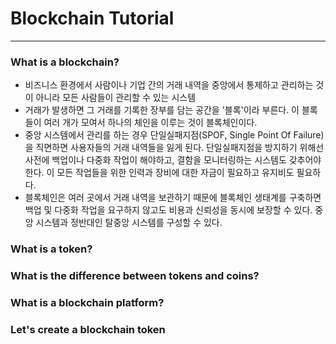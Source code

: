 # Blockchain Tutorial
---
### What is a blockchain?

- 비즈니스 환경에서 사람이나 기업 간의 거래 내역을 중앙에서 통제하고 관리하는 것이 아니라 모든 사람들이 관리할 수 있는 시스템
- 거래가 발생하면 그 거래를 기록한 장부를 담는 공간을 '블록'이라 부른다. 이 블록들이 여러 개가 모여서 하나의 체인을 이루는 것이 블록체인이다.
- 중앙 시스템에서 관리를 하는 경우 단일실패지점(SPOF, Single Point Of Failure)을 직면하면 사용자들의 거래 내역들을 잃게 된다. 단일실패지점을 방지하기 위해선 사전에 백업이나 다중화 작업이 해야하고, 결함을 모니터링하는 시스템도 갖추어야 한다. 이 모든 작업들을 위한 인력과 장비에 대한 자금이 필요하고 유지비도 필요하다.
- 블록체인은 여러 곳에서 거래 내역을 보관하기 때문에 블록체인 생태계를 구축하면 백업 및 다중화 작업을 요구하지 않고도 비용과 신뢰성을 동시에 보장할 수 있다. 중앙 시스템과 정반대인 탈중앙 시스템를 구성할 수 있다.

### 

### What is a token?

### What is the difference between tokens and coins?

### What is a blockchain platform? 

### Let's create a blockchain token
